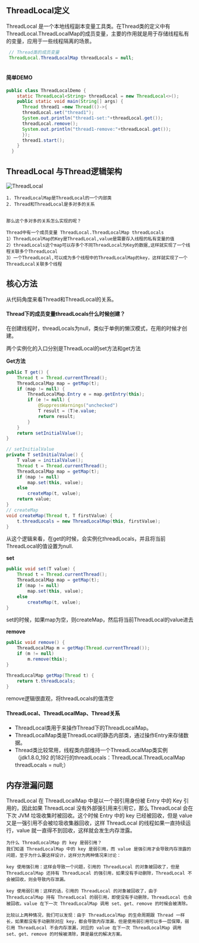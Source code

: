



## ThreadLocal定义

ThreadLocal 是一个本地线程副本变量工具类。在Thread类的定义中有 ThreadLocal.ThreadLocalMap的成员变量，主要的作用就是用于存储线程私有的变量，应用于一些线程隔离的场景。

```java
 // Thread类的成员变量
 ThreadLocal.ThreadLocalMap threadLocals = null;
 
```

#### 简单DEMO

```java
public class ThreadLocalDemo {
    static ThreadLocal<String> threadLocal = new ThreadLocal<>();
    public static void main(String[] args) {
      Thread thread1 =new Thread(()->{
      threadLocal.set("thread1");
      System.out.println("thread1-set:"+threadLocal.get());
      threadLocal.remove();
      System.out.println("thread1-remove:"+threadLocal.get());
      });
      thread1.start();
    }  
  }
```

## ThreadLocal 与Thread逻辑架构

![ThreadLocal](http://file.xjzspace.com/20211014153233.png)

```
1. ThreadLocalMap是ThreadLocal的一个内部类
2. Thread和ThreadLocal是多对多的关系


那么这个多对多的关系怎么实现的呢？

Thread中有一个成员变量 ThreadLocal.ThreadLocalMap threadLocals
1）ThreadLocalMap的Key是ThreadLocal,value是需要存入线程的私有变量的值
2）threadLocals这个map可以存多个不同ThreadLocal为Key的数据,这样就实现了一个线程关联多个ThreadLocal
3）一个ThreadLocal,可以成为多个线程中的ThreadLocalMap的key，这样就实现了一个ThreadLocal关联多个线程
```



## 核心方法

从代码角度来看Thread和ThreadLocal的关系。

#### Thread下的成员变量threadLocals什么时候创建？

在创建线程时，threadLocals为null，类似于单例的懒汉模式，在用的时候才创建。

两个实例化的入口分别是ThreadLocal的set方法和get方法

**Get方法**

```java
public T get() {
    Thread t = Thread.currentThread();
    ThreadLocalMap map = getMap(t);
    if (map != null) {
        ThreadLocalMap.Entry e = map.getEntry(this);
        if (e != null) {
            @SuppressWarnings("unchecked")
            T result = (T)e.value;
            return result;
        }
    }
    return setInitialValue();
}

// setInitialValue
private T setInitialValue() {
    T value = initialValue();
    Thread t = Thread.currentThread();
    ThreadLocalMap map = getMap(t);
    if (map != null)
        map.set(this, value);
    else
        createMap(t, value);
    return value;
}
// createMap
void createMap(Thread t, T firstValue) {
    t.threadLocals = new ThreadLocalMap(this, firstValue);
}
```

从这个逻辑来看，在get的时候，会实例化threadLocals，并且将当前ThreadLocal的值设置为null.

**set**

```java
public void set(T value) {
    Thread t = Thread.currentThread();
    ThreadLocalMap map = getMap(t);
    if (map != null)
        map.set(this, value);
    else
        createMap(t, value);
}
```

set的时候，如果map为空，则createMap，然后将当前ThreadLocal的value进去



**remove**

```java
public void remove() {
    ThreadLocalMap m = getMap(Thread.currentThread());
    if (m != null)
        m.remove(this);
}

ThreadLocalMap getMap(Thread t) {
    return t.threadLocals;
}
```

remove逻辑很直观，将threadLocals的值清空

#### ThreadLocal、ThreadLocalMap、Thread关系

* ThreadLocal类用于来操作Thread下的ThreadLocalMap。 
* ThreadLocalMap类是ThreadLocal的静态内部类，通过操作Entry来存储数据。 
* Thread类比较常用，线程类内部维持一个ThreadLocalMap类实例（jdk1.8.0_192 的182行的threadLocals：ThreadLocal.ThreadLocalMap threadLocals = null;）

## 内存泄漏问题

ThreadLocal 在 ThreadLocalMap 中是以一个弱引用身份被 Entry 中的 Key 引用的，因此如果 ThreadLocal 没有外部强引用来引用它，那么 ThreadLocal 会在下次 JVM 垃圾收集时被回收。这个时候 Entry 中的 key 已经被回收，但是 value 又是一强引用不会被垃圾收集器回收，这样 ThreadLocal 的线程如果一直持续运行，value 就一直得不到回收，这样就会发生内存泄露。

```
为什么 ThreadLocalMap 的 key 是弱引用？
我们知道 ThreadLocalMap 中的 key 是弱引用，而 value 是强引用才会导致内存泄露的问题，至于为什么要这样设计，这样分为两种情况来讨论：

key 使用强引用：这样会导致一个问题，引用的 ThreadLocal 的对象被回收了，但是 ThreadLocalMap 还持有 ThreadLocal 的强引用，如果没有手动删除，ThreadLocal 不会被回收，则会导致内存泄漏。

key 使用弱引用：这样的话，引用的 ThreadLocal 的对象被回收了，由于 ThreadLocalMap 持有 ThreadLocal 的弱引用，即使没有手动删除，ThreadLocal 也会被回收。value 在下一次 ThreadLocalMap 调用 set、get、remove 的时候会被清除。

比较以上两种情况，我们可以发现：由于 ThreadLocalMap 的生命周期跟 Thread 一样长，如果都没有手动删除对应 key，都会导致内存泄漏，但是使用弱引用可以多一层保障，弱引用 ThreadLocal 不会内存泄漏，对应的 value 在下一次 ThreadLocalMap 调用 set、get、remove 的时候被清除，算是最优的解决方案。
```